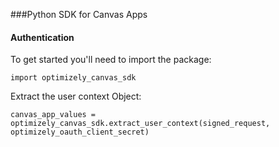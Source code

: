 ###Python SDK for Canvas Apps

#### Authentication

To get started you'll need to import the package:
```
import optimizely_canvas_sdk

```
Extract the user context Object:
```
canvas_app_values = optimizely_canvas_sdk.extract_user_context(signed_request, optimizely_oauth_client_secret) 

``` 


